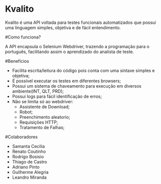 # Kvalito

Kvalito é uma API voltada para testes funcionais automatizados que possui uma linguagem simples, objetiva e de fácil entendimento.

#Como funciona?

A API encapsula o Selenium Webdriver, trazendo a programação para o português, facilitando assim o aprendizado do analista de teste.

#Benefícios

  - Facilita escrita/leitura do código pois conta com uma sintaxe simples e objetiva;
  - É possível executar os testes em diferentes browsers;
  - Possui um sistema de chaveamento para execução em diversos ambiente(INT, QLT, PRD);
  - Possui logs para fácil identificação de erros;
  - Não se limita só ao webdriver:
      - Assistente de Download;
      - Robot;
      - Preenchimento aleatorio;
      - Requisições HTTP;
      - Tratamento de Falhas;

#Colaboradores

  - Samanta Cecilia
  - Renato Coutinho
  - Rodrigo Bosisio
  - Thiago de Castro
  - Adriano Pinto
  - Guilherme Alegria
  - Leandro Miranda
